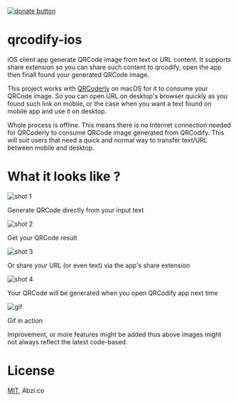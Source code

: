 [![donate button](https://img.shields.io/badge/$-donate-ff69b4.svg?maxAge=2592000&amp;style=flat)](https://github.com/abzico/donate)

# qrcodify-ios
iOS client app generate QRCode image from text or URL content. It supports share extension so you can share such content to qrcodify, open the app then finall found your generated QRCode image.

This project works with [QRCoderly](https://github.com/haxpor/qrcoderly-macos) on macOS for it to consume your QRCode image. So you can open URL on desktop's browser quickly as you found such link on mobile, or the case when you want a text found on mobile app and use it on desktop.

Whole process is offline. This means there is no Internet connection needed for QRCoderly to consume QRCode image generated from QRCodify. This will suit users that need a quick and normal way to transfer text/URL between mobile and desktop.

# What it looks like ?

![shot 1](https://i.imgur.com/RjPACZXm.png)

Generate QRCode directly from your input text

![shot 2](https://i.imgur.com/Wc975l9m.png)

Get your QRCode result

![shot 3](https://i.imgur.com/Pt1VGH9m.png)

Or share your URL (or even text) via the app's share extension

![shot 4](https://i.imgur.com/QqitZhPm.png)

Your QRCode will be generated when you open QRCodify app next time

![gif](https://i.imgur.com/priCGyl.gif)

Gif in action

Improvement, or more features might be added thus above images might not always reflect the latest code-based.

# License

[MIT](https://github.com/abzico/qrcodify-ios/blob/master/LICENSE), Abzi.co
